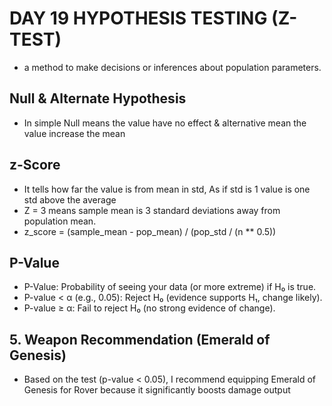 # DAY 19 HYPOTHESIS TESTING (Z-TEST)

- a method to make decisions or inferences about population parameters.
## Null & Alternate Hypothesis
- In simple Null means the value have no effect & alternative mean the value increase the mean
## z-Score
- It tells how far the value is from mean in std, As if std is 1 value is one std above the average
- Z = 3 means sample mean is 3 standard deviations away from population mean.
- z_score = (sample_mean - pop_mean) / (pop_std / (n ** 0.5))
## P-Value
- P-Value: Probability of seeing your data (or more extreme) if H₀ is true.
- P-value < α (e.g., 0.05): Reject H₀ (evidence supports H₁, change likely).
- P-value ≥ α: Fail to reject H₀ (no strong evidence of change).
## 5. Weapon Recommendation (Emerald of Genesis)
- Based on the test (p-value < 0.05), I recommend equipping Emerald of Genesis for Rover because it significantly boosts damage output